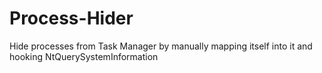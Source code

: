 # Process-Hider
Hide processes from Task Manager by manually mapping itself into it and hooking NtQuerySystemInformation

